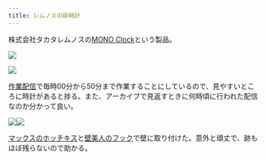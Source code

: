 ```yaml
---
title: レムノスの掛時計
---
```

株式会社タカタレムノスの[MONO Clock](https://www.amazon.co.jp/dp/B004UIT8BK)という製品。

![](https://lh5.googleusercontent.com/l2eYHsW49jRm_8mX2va5ymIF3_vBLtmxrFt_FgMH1-LdVhV8PrRaFZ0jJStJzU5N20LxWg0RKcy5lWyogQ5PJd8XgD6FILzxVJ_ovOeJtAxqm74s9C4OVM518HslmNE8u5dq_Hav6oa6YBLg-UddWQ)

![](https://lh3.googleusercontent.com/5hqg_2VAJxML-x1VNY_d4kXs2ss3aPjxXMJ5FcEZSNmHx45zg5ne6NJVSXE8MX49HbPFVRYxEBtAljebIATWXX1b6VlFUOju6AL4IjZbC5SbPDYH2gB49uujO7GXFLSt_3T4XAZW8V6_oyxKeQVs3g)

[作業配信](https://www.youtube.com/channel/UC5s-KpSDGzxWPWNv94PnJHw)で毎時00分から50分まで作業することにしているので、見やすいところに時計があると捗る。また、アーカイブで見返すときに何時頃に行われた配信なのか分かって良い。

![](https://lh3.googleusercontent.com/UIakjKI0ChvhywehTpEH3n7-TmW8ZmSCtqysbm67wHFL_eLNnI3ThmjrWxRvftBCIMSBfpUo1_qazEcxgk1kCPZ4p4zCEfzRFF2NtJPqmGiAfINRQB137QWkRhO5nNDO7rIEvZTakP5tNpM4cN6r9A)![](https://lh3.googleusercontent.com/ntVyrkAzcHun45T7qzamBczQ0UvYGKfqJeymloLqnBCm0HCKlPgDQg8cQQnAsspPp9qNjupmwuaLfjv90h7tgco9csvxnuLGab2l3nW5hYCRfBCMGp4BpdQh2FnOpAmASLaMAcx0vfONVF_hY2OF7Q)

[マックスのホッチキス](https://www.amazon.co.jp/dp/B000O9WRWG)と[壁美人のフック](https://www.amazon.co.jp/dp/B00CU78TDG)で壁に取り付けた。意外と頑丈で、跡もほぼ残らないので助かる。
